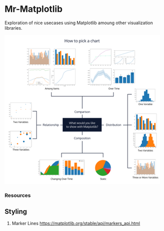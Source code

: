# Mr-Matplotlib
Exploration of nice usecases using Matplotlib amoung other visualization libraries.

![](pngs/use_cases_plots.png)

### Resources

## Styling

1. Marker Lines https://matplotlib.org/stable/api/markers_api.html

